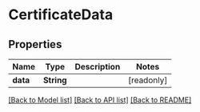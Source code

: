 # CertificateData

## Properties
Name | Type | Description | Notes
------------ | ------------- | ------------- | -------------
**data** | **String** |  | [readonly] 

[[Back to Model list]](../README.md#documentation-for-models) [[Back to API list]](../README.md#documentation-for-api-endpoints) [[Back to README]](../README.md)


